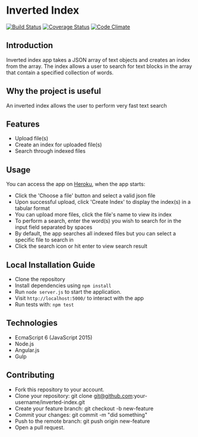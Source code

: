 # Inverted Index
[![Build Status](https://api.travis-ci.org/andela-angene/inverted-index.svg?branch=develop)](https://travis-ci.org/andela-angene/inverted-index)
[![Coverage Status](https://coveralls.io/repos/github/andela-angene/inverted-index/badge.svg?branch=develop)](https://coveralls.io/github/andela-angene/inverted-index?branch=develop)
[![Code Climate](https://codeclimate.com/github/andela-angene/inverted-index/badges/gpa.svg)](https://codeclimate.com/github/andela-angene/inverted-index)
## Introduction
Inverted index app takes a JSON array of text objects and creates an index from the array. The index allows a user to search for text blocks in the array that contain a specified collection of words. 
## Why the project is useful
An inverted index allows the user to perform very fast text search
## Features
- Upload file(s)
- Create an index for uploaded file(s)
- Search through indexed files 
## Usage
You can access the app on [Heroku](http://tony-invertedindex-staging.herokuapp.com/), when the app starts:
- Click the 'Choose a file' button and select a valid json file
- Upon successful upload, click 'Create Index' to display the index(s) in a tabular format
- You can upload more files, click the file's name to view its index
- To perform a search, enter the word(s) you wish to search for in the input field separated by spaces
- By default, the app searches all indexed files but you can select a specific file to search in
- Click the search icon or hit enter to view search result
## Local Installation Guide
* Clone the repository
* Install dependencies using  `npm install`
* Run `node server.js` to start the application.
* Visit `http://localhost:5000/` to interact with the app
* Run tests with: `npm test`
## Technologies
* EcmaScript 6 (JavaScript 2015)
* Node.js
* Angular.js
* Gulp
## Contributing
* Fork this repository to your account.
* Clone your repository: git clone git@github.com:your-username/inverted-index.git
* Create your feature branch: git checkout -b new-feature
* Commit your changes: git commit -m "did something"
* Push to the remote branch: git push origin new-feature
* Open a pull request.
